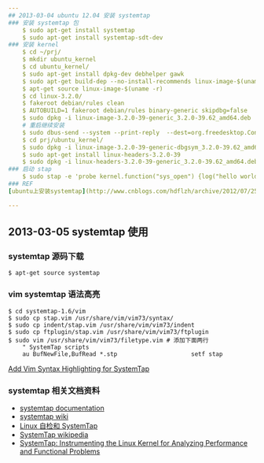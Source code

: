 ```yaml
---
## 2013-03-04 ubuntu 12.04 安装 systemtap
### 安装 systemtap 包
    $ sudo apt-get install systemtap
    $ sudo apt-get install systemtap-sdt-dev
### 安装 kernel
    $ cd ~/prj/
    $ mkdir ubuntu_kernel
    $ cd ubuntu_kernel/
    $ sudo apt-get install dpkg-dev debhelper gawk
    $ sudo apt-get build-dep --no-install-recommends linux-image-$(uname -r)
    $ apt-get source linux-image-$(uname -r)
    $ cd linux-3.2.0/
    $ fakeroot debian/rules clean
    $ AUTOBUILD=1 fakeroot debian/rules binary-generic skipdbg=false
    $ sudo dpkg -i linux-image-3.2.0-39-generic_3.2.0-39.62_amd64.deb 
    # 重启继续安装
    $ sudo dbus-send --system --print-reply  --dest=org.freedesktop.ConsoleKit /org/freedesktop/ConsoleKit/Manager  org.freedesktop.ConsoleKit.Manager.Restart
    $ cd prj/ubuntu_kernel/
    $ sudo dpkg -i linux-image-3.2.0-39-generic-dbgsym_3.2.0-39.62_amd64.ddeb
    $ sudo apt-get install linux-headers-3.2.0-39
    $ sudo dpkg -i linux-headers-3.2.0-39-generic_3.2.0-39.62_amd64.deb 
### 启动 stap
    $ sudo stap -e 'probe kernel.function("sys_open") {log("hello world") exit()}' 
### REF
[ubuntu上安装systemtap](http://www.cnblogs.com/hdflzh/archive/2012/07/25/2608910.html)

---
```

## 2013-03-05 systemtap 使用
### systemtap 源码下载
    $ apt-get source systemtap
### vim systemtap 语法高亮
    $ cd systemtap-1.6/vim
    $ sudo cp stap.vim /usr/share/vim/vim73/syntax/
    $ sudo cp indent/stap.vim /usr/share/vim/vim73/indent
    $ sudo cp ftplugin/stap.vim /usr/share/vim/vim73/ftplugin
    $ sudo vim /usr/share/vim/vim73/filetype.vim # 添加下面两行
        " SystemTap scripts
        au BufNewFile,BufRead *.stp                     setf stap
[Add Vim Syntax Highlighting for SystemTap](http://sourceware.org/systemtap/wiki/VIMSyntaxHighlightingForSystemtap)
### systemtap 相关文档资料
* [systemtap documentation](http://sourceware.org/systemtap/documentation.html)
* [systemtap wiki](http://sourceware.org/systemtap/wiki)
* [Linux 自检和 SystemTap](www.ibm.com/developerworks/cn/linux/l-systemtap/)
* [SystemTap wikipedia](http://en.wikipedia.org/wiki/SystemTap)
* [SystemTap: Instrumenting the Linux Kernel for Analyzing Performance and Functional Problems](http://www.redbooks.ibm.com/abstracts/redp4469.html)
